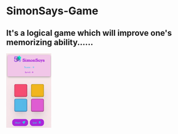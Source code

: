 # SimonSays-Game
It's a logical game which will improve one's memorizing ability......
---
<img src="Screenshot 2023-10-16 031114.png" height="200px">
